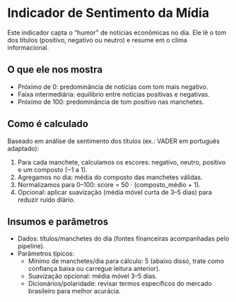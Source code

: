 # Indicador de Sentimento da Mídia

Este indicador capta o “humor” de notícias econômicas no dia. Ele lê o tom dos títulos (positivo, negativo ou neutro) e resume em o clima informacional.

## O que ele nos mostra
- Próximo de 0: predominância de notícias com tom mais negativo.
- Faixa intermediária: equilíbrio entre notícias positivas e negativas.
- Próximo de 100: predominância de tom positivo nas manchetes.

## Como é calculado
Baseado em análise de sentimento dos títulos (ex.: VADER em português adaptado):

1) Para cada manchete, calculamos os escores: negativo, neutro, positivo e um composto (−1 a 1).
2) Agregamos no dia: média do composto das manchetes válidas.
3) Normalizamos para 0–100: score = 50 · (composto_médio + 1).
4) Opcional: aplicar suavização (média móvel curta de 3–5 dias) para reduzir ruído diário.

## Insumos e parâmetros
- Dados: títulos/manchetes do dia (fontes financeiras acompanhadas pelo pipeline).
- Parâmetros típicos:
	- Mínimo de manchetes/dia para cálculo: 5 (abaixo disso, trate como confiança baixa ou carregue leitura anterior).
	- Suavização opcional: média móvel 3–5 dias.
	- Dicionários/polaridade: revisar termos específicos do mercado brasileiro para melhor acurácia.
